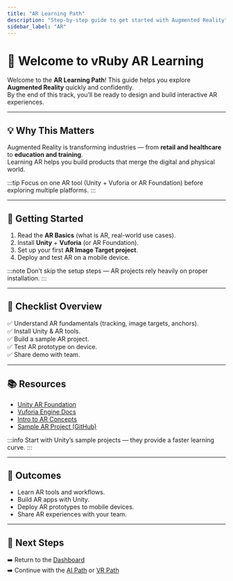 ```yaml
---
title: "AR Learning Path"
description: "Step-by-step guide to get started with Augmented Reality"
sidebar_label: "AR"
---
```


# 🎉 Welcome to vRuby AR Learning

Welcome to the **AR Learning Path**! This guide helps you explore **Augmented Reality** quickly and confidently.  
By the end of this track, you’ll be ready to design and build interactive AR experiences.

---

## 💡 Why This Matters
Augmented Reality is transforming industries — from **retail and healthcare** to **education and training**.  
Learning AR helps you build products that merge the digital and physical world.  

:::tip
Focus on one AR tool (Unity + Vuforia or AR Foundation) before exploring multiple platforms.
:::

---

## 🚀 Getting Started
1. Read the **AR Basics** (what is AR, real-world use cases).  
2. Install **Unity** + **Vuforia** (or AR Foundation).  
3. Set up your first **AR Image Target project**.  
4. Deploy and test AR on a mobile device.  

:::note
Don’t skip the setup steps — AR projects rely heavily on proper installation.
:::

---

## 📌 Checklist Overview
✅ Understand AR fundamentals (tracking, image targets, anchors).  
✅ Install Unity & AR tools.  
✅ Build a sample AR project.  
✅ Test AR prototype on device.  
✅ Share demo with team.  

---

## 📚 Resources
- [Unity AR Foundation](https://unity.com/unity/features/arfoundation)  
- [Vuforia Engine Docs](https://developer.vuforia.com/)  
- [Intro to AR Concepts](https://www.ibm.com/topics/augmented-reality)  
- [Sample AR Project (GitHub)](https://github.com/Unity-Technologies/arfoundation-samples)  

:::info
Start with Unity’s sample projects — they provide a faster learning curve.
:::

---

## 🎯 Outcomes
- Learn AR tools and workflows.  
- Build AR apps with Unity.  
- Deploy AR prototypes to mobile devices.  
- Share AR experiences with your team.  

---

## 🔗 Next Steps
➡️ Return to the [Dashboard](../Dashboard.md)  
➡️ Continue with the [AI Path](../AI/README.md) or [VR Path](../VR/README.md)
